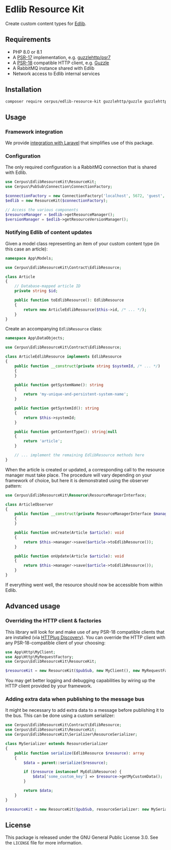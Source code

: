 # Edlib Resource Kit

Create custom content types for [Edlib](https://edlib.com/).

## Requirements

* PHP 8.0 or 8.1
* A [PSR-17](https://www.php-fig.org/psr/psr-17/) implementation, e.g.
  [guzzlehttp/psr7](https://packagist.org/packages/guzzlehttp/psr7)
* A [PSR-18](https://www.php-fig.org/psr/psr-18/) compatible HTTP client, e.g.
  [Guzzle](https://packagist.org/packages/guzzlehttp/guzzle)
* A RabbitMQ instance shared with Edlib
* Network access to Edlib internal services

## Installation

~~~sh
composer require cerpus/edlib-resource-kit guzzlehttp/guzzle guzzlehttp/psr7
~~~

## Usage

### Framework integration

We provide [integration with
Laravel](https://github.com/cerpus/php-edlib-resource-kit-laravel) that
simplifies use of this package.

### Configuration

The only required configuration is a RabbitMQ connection that is shared with
Edlib.

~~~php
use Cerpus\EdlibResourceKit\ResourceKit;
use Cerpus\PubSub\Connection\ConnectionFactory;

$connectionFactory = new ConnectionFactory('localhost', 5672, 'guest', 'guest');
$edlib = new ResourceKit($connectionFactory);

// Access the various components
$resourceManager = $edlib->getResourceManager();
$versionManager = $edlib->getResourceVersionManager();
~~~~

### Notifying Edlib of content updates

Given a model class representing an item of your custom content type (in this
case an article):

~~~php
namespace App\Models;

use Cerpus\EdlibResourceKit\Contract\EdlibResource;

class Article
{
    // Database-mapped article ID
    private string $id;

    public function toEdlibResource(): EdlibResource
    {
        return new ArticleEdlibResource($this->id, /* ... */);
    }
}
~~~

Create an accompanying `EdlibResource` class:

~~~php
namespace App\DataObjects;

use Cerpus\EdlibResourceKit\Contract\EdlibResource;

class ArticleEdlibResource implements EdlibResource
{
    public function __construct(private string $systemId, /* ... */)
    {
    }

    public function getSystemName(): string
    {
        return 'my-unique-and-persistent-system-name';
    }

    public function getSystemId(): string
    {
        return $this->systemId;
    }

    public function getContentType(): string|null
    {
        return 'article';
    }

    // ... implement the remaining EdlibResource methods here
}
~~~

When the article is created or updated, a corresponding call to the resource
manager must take place. The procedure will vary depending on your framework of
choice, but here it is demonstrated using the observer pattern:

~~~php
use Cerpus\EdlibResourceKit\Resource\ResourceManagerInterface;

class ArticleObserver
{
    public function __construct(private ResourceManagerInterface $manager)
    {
    }

    public function onCreate(Article $article): void
    {
        return $this->manager->save($article->toEdlibResource());
    }

    public function onUpdate(Article $article): void
    {
        return $this->manager->save($article->toEdlibResource());
    }
}
~~~

If everything went well, the resource should now be accessible from within
Edlib.

## Advanced usage

### Overriding the HTTP client & factories

This library will look for and make use of any PSR-18 compatible clients that
are installed (via [HTTPlug Discovery](https://github.com/php-http/discovery)).
You can override the HTTP client with any PSR-18-compatible client of your
choosing:

~~~php
use App\Http\MyClient;
use App\Http\MyRequestFactory;
use Cerpus\EdlibResourceKit\ResourceKit;

$resourceKit = new ResourceKit($pubSub, new MyClient(), new MyRequestFactory());
~~~

You may get better logging and debugging capabilities by wiring up the HTTP
client provided by your framework.

### Adding extra data when publishing to the message bus

It might be necessary to add extra data to a message before publishing it to the
bus. This can be done using a custom serializer:

~~~php
use Cerpus\EdlibResourceKit\Contract\EdlibResource;
use Cerpus\EdlibResourceKit\ResourceKit;
use Cerpus\EdlibResourceKit\Serializer\ResourceSerializer;

class MySerializer extends ResourceSerializer
{
    public function serialize(EdlibResource $resource): array
    {
        $data = parent::serialize($resource);

        if ($resource instanceof MyEdlibResource) {
            $data['some_custom_key'] => $resource->getMyCustomData();
        }

        return $data;
    }
}

$resourceKit = new ResourceKit($pubSub, resourceSerializer: new MySerializer());
~~~

## License

This package is released under the GNU General Public License 3.0. See the
`LICENSE` file for more information.

